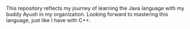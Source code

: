 This repository reflects my journey of learning the Java language with my buddy Ayush in my organization. Looking forward to mastering this language, just like I have with C++.
